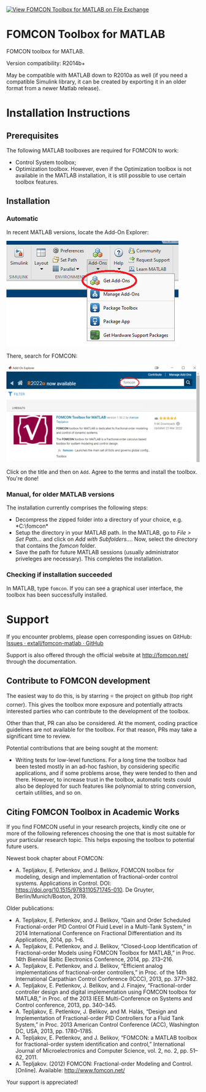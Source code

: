 [![View FOMCON Toolbox for MATLAB on File Exchange](https://www.mathworks.com/matlabcentral/images/matlab-file-exchange.svg)](https://se.mathworks.com/matlabcentral/fileexchange/66323-fomcon-toolbox-for-matlab)

# FOMCON Toolbox for MATLAB

FOMCON toolbox for MATLAB.

Version compatibility: R2014b+

May be compatible with MATLAB down to R2010a as well (if you need a compatible Simulink library, it can be created by exporting it in an older format from a newer Matlab release).

# Installation Instructions

## Prerequisites

The following MATLAB toolboxes are required for FOMCON to work:

* Control System toolbox;
* Optimization toolbox.
  However, even if the Optimization toolbox is not available in the MATLAB installation, it is still possible to use certain toolbox features.

## Installation

### Automatic

In recent MATLAB versions, locate the Add-On Explorer:

![addon-explorer.png](./docs/images/addon-explorer.png)

There, search for FOMCON:

![](./docs/images/fomcon-located.png)

Click on the title and then on `Add`. Agree to the terms and install the toolbox. You're done!

### Manual, for older MATLAB versions

The installation currently comprises the following steps:

* Decompress the zipped folder into a directory of your choice, e.g. *C:\fomcon\*
* Setup the directory in your MATLAB path. In the MATLAB, go to *File > Set Path...* and click on *Add with Subfolders...*. Now, select the directory that contains the *fomcon* folder.
* Save the path for future MATLAB sessions (usually administrator priveleges are necessary). This completes the installation.

### Checking if installation succeeded

In MATLAB, type `fomcon`. If you can see a graphical user interface, the toolbox has been successfully installed.

# Support

If you encounter problems, please open corresponding issues on GitHub: [Issues · extall/fomcon-matlab · GitHub](https://github.com/extall/fomcon-matlab/issues)

Support is also offered through the official website at http://fomcon.net/ through the documentation.

## Contribute to FOMCON development

The easiest way to do this, is by starring ⭐ the project on github (top right corner). This gives the toolbox more exposure and potentially attracts interested parties who can contribute to the development of the toolbox.

Other than that, PR can also be considered. At the moment, coding practice guidelines are not available for the toolbox. For that reason, PRs may take a significant time to review.

Potential contributions that are being sought at the moment:
- Writing tests for low-level functions. For a long time the toolbox had been tested mostly in an ad-hoc fashion, by considering specific applications, and if some problems arose, they were tended to then and there. However, to increase trust in the toolbox, automatic tests could also be deployed for such features like polynomial to string conversion, certain utilities, and so on.

## Citing FOMCON Toolbox in Academic Works

If you find FOMCON useful in your research projects, kindly cite one or more of the following references choosing the one that is most suitable for your particular research topic. This helps exposing the toolbox to potential future users.

Newest book chapter about FOMCON:

* A. Tepljakov, E. Petlenkov, and J. Belikov, FOMCON toolbox for modeling, design and implementation of fractional-order control systems. Applications in Control. DOI: https://doi.org/10.1515/9783110571745-010. De Gruyter, Berlin/Munich/Boston, 2019.

Older publications:

* A. Tepljakov, E. Petlenkov, and J. Belikov, “Gain and Order Scheduled Fractional-order PID Control Of Fluid Level in a Multi-Tank System,” in 2014 International Conference on Fractional Differentiation and its Applications, 2014, pp. 1–6.
* A. Tepljakov, E. Petlenkov, and J. Belikov, “Closed-Loop Identification of Fractional-order Models using FOMCON Toolbox for MATLAB,” in Proc. 14th Biennial Baltic Electronics Conference, 2014, pp. 213–216.
* A. Tepljakov, E. Petlenkov, and J. Belikov, “Efficient analog implementations of fractional-order controllers,” in Proc. of the 14th International Carpathian Control Conference (ICCC), 2013, pp. 377–382.
* A. Tepljakov, E. Petlenkov, J. Belikov, and J. Finajev, “Fractional-order controller design and digital implementation using FOMCON toolbox for MATLAB,” in Proc. of the 2013 IEEE Multi-Conference on Systems and Control conference, 2013, pp. 340–345.
* A. Tepljakov, E. Petlenkov, J. Belikov, and M. Halás, “Design and Implementation of Fractional-order PID Controllers for a Fluid Tank System,” in Proc. 2013 American Control Conference (ACC), Washington DC, USA, 2013, pp. 1780–1785.
* A. Tepljakov, E. Petlenkov, and J. Belikov, “FOMCON: a MATLAB toolbox for fractional-order system identification and control,” International Journal of Microelectronics and Computer Science, vol. 2, no. 2, pp. 51–62, 2011.
* A. Tepljakov. (2012) FOMCON: Fractional-order Modeling and Control. [Online]. Available: http://www.fomcon.net/

Your support is appreciated!
